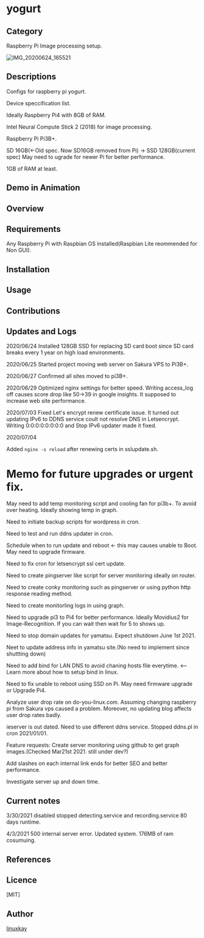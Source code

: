 # yogurt 

## Category

Raspberry Pi Image processing setup.

![IMG_20200624_165521](https://user-images.githubusercontent.com/9047935/85963539-37a46900-b9f1-11ea-88ea-3d644a08c2be.jpg)


## Descriptions

Configs for raspberry pi yogurt.

Device speccification list.

Ideally Raspberry Pi4 with 8GB of RAM.

Intel Neural Compute Stick 2 (2018) for image processing.

Raspberry Pi Pi3B+.

SD 16GB(←Old spec. Now SD16GB removed from Pi) -> SSD 128GB(current spec) May need to ugrade for newer Pi for better performance.

1GB of RAM at least.
 
## Demo in Animation

## Overview

## Requirements

Any Raspberry Pi with Raspbian OS installed(Raspbian Lite reommended for Non GUI).

## Installation

## Usage

## Contributions

## Updates and Logs

2020/06/24 Installed 128GB SSD for replacing SD card boot since SD card breaks every 1 year on high load environments.

2020/06/25 Started project moving web server on Sakura VPS to Pi3B+.

2020/06/27 Confirmed all sites moved to pi3B+.

2020/06/29 Optimized nginx settings for better speed. Writing access_log off causes score drop like 50->39 in google insights. It supposed to increase web site performance.

2020/07/03 Fixed Let's encrypt renew certificate issue. It turned out updating IPv6 to DDNS service coult not resolve DNS in Letsencrypt. Writing 0:0:0:0:0:0:0:0 and Stop IPv6 updater made it fixed.

2020/07/04 

Added `nginx -s reload` after renewing certs in sslupdate.sh.

# Memo for future upgrades or urgent fix.

May need to add temp monitoring script and cooling fan for pi3b+. To avoid over heating. Ideally showing temp in graph.

Need to initiate backup scripts for wordpress in cron.

Need to test and run ddns updater in cron.

Schedule when to run update and reboot <- this may causes unable to Boot. May need to upgrade firmware.

Need to fix cron for letsencrypt ssl cert update.

Need to create pingserver like script for server monitoring ideally on router. 

Need to create conky monitoring such as pingserver or using python http response reading method.

Need to create monitorling logs in using graph.

Need to upgrade pi3 to Pi4 for better performance. Ideally Movidius2 for Image-Recognition. If you can wait then wait for 5 to shows up.

Need to stop domain updates for yamatsu. Expect shutdown June 1st 2021.

Neet to update address info in yamatsu site.(No need to implement since shuttting down)

Need to add bind for LAN DNS to avoid chaning hosts file everytime. <-- Learn more about how to setup bind in linux.

Need to fix unable to reboot using SSD on Pi. May need firmware upgrade or Upgrade Pi4.

 Analyze user drop rate on do-you-linux.com. Assuming changing raspberry pi from Sakura vps caused a problem. Moreover, no updating blog affects user drop rates badly.

ieserver is out dated. Need to use different ddns service. Stopped ddns.pl in cron 2021/01/01.

Feature requests: Create server monitoring using github to get graph images.(Checked Mar21st 2021. still under dev?)

Add slashes on each internal link ends for better SEO and better performance.

Investigate server up and down time.

## Current notes

3/30/2021 disabled stopped detecting.service and recording.service
80 days runtime.

4/3/2021 500 internal server error.
 Updated system. 176MB of ram cosumuing.

## References



## Licence

[MIT]

## Author

[linuxkay](https://github.com/linuxkay)
